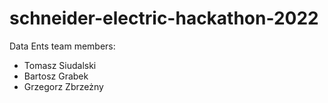 # schneider-electric-hackathon-2022
Data Ents team members:
- Tomasz Siudalski
- Bartosz Grabek
- Grzegorz Zbrzeżny
